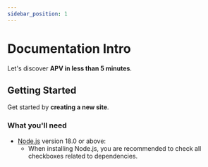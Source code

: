 ```yaml
---
sidebar_position: 1
---
```


# Documentation Intro

Let's discover **APV in less than 5 minutes**.

## Getting Started

Get started by **creating a new site**.

### What you'll need

- [Node.js](https://nodejs.org/en/download/) version 18.0 or above:
  - When installing Node.js, you are recommended to check all checkboxes related to dependencies.

